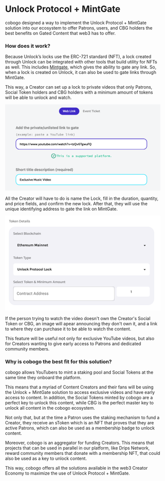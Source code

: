 # Unlock Protocol + MintGate

cobogo designed a way to implement the Unlock Protocol + MintGate solution into our ecosystem to offer Patrons, users, and CBG holders the best benefits on Gated Content that web3 has to offer.&#x20;

### How does it work?

Because Unlock’s locks use the ERC-721 standard (NFT), a lock created through Unlock can be integrated with other tools that build utility for NFTs as well. This includes [Mintgate](https://www.mintgate.app), which gives the ability to gate any link. So, when a lock is created on Unlock, it can also be used to gate links through MintGate.

This way, a Creator can set up a lock to private videos that only Patrons, Social Token holders and CBG holders with a minimum amount of tokens will be able to unlock and watch.

![How gating an YouTube video link with the Unlock + MintGate Solution works](<../../.gitbook/assets/unlock protocol.png>)

All the Creator will have to do is name the Lock, fill in the duration, quantity, and price fields, and confirm the new lock. After that, they will use the unique identifying address to gate the link on MintGate.

![Gating a link on MintGate](<../../.gitbook/assets/block unlock.png>)

If the person trying to watch the video doesn't own the Creator's Social Token or CBG, an image will apear announcing they don't own it, and a link to where they can purchase it to be able to watch the content.

This feature will be useful not only for exclusive YouTube videos, but also for Creators wanting to give early access to Patrons and dedicated community members.

### Why is cobogo the best fit for this solution?

cobogo allows YouTubers to mint a staking pool and Social Tokens at the same time they onboard the platform.&#x20;

This means that a myriad of Content Creators and their fans will be using the Unlock + MintGate solution to access exclusive videos and have early access to content. In addition, the Social Tokens minted by cobogo are a perfect key to unlock this content, while CBG is the perfect master key to unlock all content in the cobogo ecosystem.

Not only that, but at the time a Patron uses the staking mechanism to fund a Creator, they receive an sToken which is an NFT that proves that they are active Patrons, which can also be used as a membership badge to unlock content.&#x20;

Moreover, cobogo is an aggregator for funding Creators. This means that projects that can be used in parallel in our platform, like Drips Network, reward community members that donate with a membership NFT, that could also be used as a key to unlock content.&#x20;

This way, cobogo offers all the solutions available in the web3 Creator Economy to maximize the use of Unlock Protocol + MintGate.
